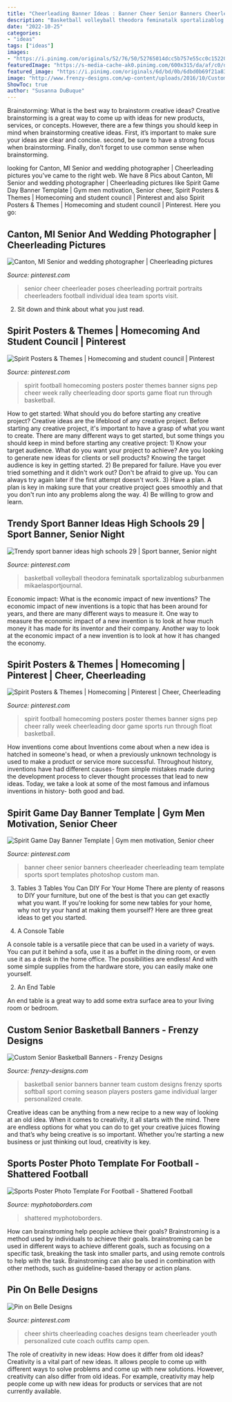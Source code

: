 ```yaml
---
title: "Cheerleading Banner Ideas : Banner Cheer Senior Banners Cheerleader Cheerleading Team Template Sports Sport Templates Photoshop Custom Man"
description: "Basketball volleyball theodora feminatalk sportalizablog suburbanmen mikaelasportjournal"
date: "2022-10-25"
categories:
- "ideas"
tags: ["ideas"]
images:
- "https://i.pinimg.com/originals/52/76/50/52765014dcc5b757e55cc0c152204dd9.jpg"
featuredImage: "https://s-media-cache-ak0.pinimg.com/600x315/da/af/c0/daafc094970bcc70562ff7b637158dcd.jpg"
featured_image: "https://i.pinimg.com/originals/6d/bd/0b/6dbd0b69f21a83bd57c7f72fb610fc2c.jpg"
image: "http://www.frenzy-designs.com/wp-content/uploads/2016/10/Custom-Senior-Basketball-Banners.jpg"
ShowToc: true
author: "Susanna DuBuque"
---
```



Brainstorming: What is the best way to brainstorm creative ideas?
Creative brainstorming is a great way to come up with ideas for new products, services, or concepts. However, there are a few things you should keep in mind when brainstorming creative ideas. First, it’s important to make sure your ideas are clear and concise. second, be sure to have a strong focus when brainstorming. Finally, don’t forget to use common sense when brainstorming.

	

		
looking for Canton, MI Senior and wedding photographer | Cheerleading pictures you've came to the right web. We have 8 Pics about Canton, MI Senior and wedding photographer | Cheerleading pictures like Spirit Game Day Banner Template | Gym men motivation, Senior cheer, Spirit Posters &amp; Themes | Homecoming and student council | Pinterest and also Spirit Posters &amp; Themes | Homecoming and student council | Pinterest. Here you go:
		
    
## Canton, MI Senior And Wedding Photographer | Cheerleading Pictures

<img loading=lazy src="https://i.pinimg.com/originals/6d/bd/0b/6dbd0b69f21a83bd57c7f72fb610fc2c.jpg" onerror="this.onerror=null;this.src='https://tse4.mm.bing.net/th?id=OIP.cRZEIZptDy4mnvD7DwDPGwHaLG&amp;pid=15.1';" alt="Canton, MI Senior and wedding photographer | Cheerleading pictures">

_Source: pinterest.com_

>senior cheer cheerleader poses cheerleading portrait portraits cheerleaders football individual idea team sports visit. 

	

2. Sit down and think about what you just read.

    
## Spirit Posters &amp; Themes | Homecoming And Student Council | Pinterest

<img loading=lazy src="https://s-media-cache-ak0.pinimg.com/736x/da/af/c0/daafc094970bcc70562ff7b637158dcd.jpg" onerror="this.onerror=null;this.src='https://tse2.mm.bing.net/th?id=OIP.iKtj4KX8ariEsct4HC7GDgHaED&amp;pid=15.1';" alt="Spirit Posters &amp; Themes | Homecoming and student council | Pinterest">

_Source: pinterest.com_

>spirit football homecoming posters poster themes banner signs pep cheer week rally cheerleading door sports game float run through basketball. 

	

How to get started: What should you do before starting any creative project?
Creative ideas are the lifeblood of any creative project. Before starting any creative project, it's important to have a grasp of what you want to create. There are many different ways to get started, but some things you should keep in mind before starting any creative project: 1) Know your target audience. What do you want your project to achieve? Are you looking to generate new ideas for clients or sell products? Knowing the target audience is key in getting started. 2) Be prepared for failure. Have you ever tried something and it didn't work out? Don't be afraid to give up. You can always try again later if the first attempt doesn't work. 3) Have a plan. A plan is key in making sure that your creative project goes smoothly and that you don't run into any problems along the way. 4) Be willing to grow and learn.

    
## Trendy Sport Banner Ideas High Schools 29 | Sport Banner, Senior Night

<img loading=lazy src="https://i.pinimg.com/originals/52/76/50/52765014dcc5b757e55cc0c152204dd9.jpg" onerror="this.onerror=null;this.src='https://tse1.mm.bing.net/th?id=OIP.hadqs9-Xx32Z078asOFVtgAAAA&amp;pid=15.1';" alt="Trendy sport banner ideas high schools 29 | Sport banner, Senior night">

_Source: pinterest.com_

>basketball volleyball theodora feminatalk sportalizablog suburbanmen mikaelasportjournal. 

	

Economic impact: What is the economic impact of new inventions?
The economic impact of new inventions is a topic that has been around for years, and there are many different ways to measure it. One way to measure the economic impact of a new invention is to look at how much money it has made for its inventor and their company. Another way to look at the economic impact of a new invention is to look at how it has changed the economy.

    
## Spirit Posters &amp; Themes | Homecoming | Pinterest | Cheer, Cheerleading

<img loading=lazy src="https://s-media-cache-ak0.pinimg.com/600x315/da/af/c0/daafc094970bcc70562ff7b637158dcd.jpg" onerror="this.onerror=null;this.src='https://tse3.mm.bing.net/th?id=OIP.cEfVAkH2F_UeCirFZPcT8QHaD4&amp;pid=15.1';" alt="Spirit Posters &amp; Themes | Homecoming | Pinterest | Cheer, Cheerleading">

_Source: pinterest.com_

>spirit football homecoming posters poster themes banner signs pep cheer rally week cheerleading door game sports run through float basketball. 

	

How inventions come about
Inventions come about when a new idea is hatched in someone's head, or when a previously unknown technology is used to make a product or service more successful. Throughout history, inventions have had different causes- from simple mistakes made during the development process to clever thought processes that lead to new ideas. Today, we take a look at some of the most famous and infamous inventions in history- both good and bad.

    
## Spirit Game Day Banner Template | Gym Men Motivation, Senior Cheer

<img loading=lazy src="https://i.pinimg.com/736x/46/91/4f/46914f4c8951d8abdd70a69d062cd575--banner-template-banner-ideas.jpg" onerror="this.onerror=null;this.src='https://tse3.mm.bing.net/th?id=OIP.ipVi1xQ_yEQSRpDJK4TIvAAAAA&amp;pid=15.1';" alt="Spirit Game Day Banner Template | Gym men motivation, Senior cheer">

_Source: pinterest.com_

>banner cheer senior banners cheerleader cheerleading team template sports sport templates photoshop custom man. 

	

3. Tables
3 Tables You Can DIY For Your Home
There are plenty of reasons to DIY your furniture, but one of the best is that you can get exactly what you want. If you're looking for some new tables for your home, why not try your hand at making them yourself? Here are three great ideas to get you started.

1. A Console Table

A console table is a versatile piece that can be used in a variety of ways. You can put it behind a sofa, use it as a buffet in the dining room, or even use it as a desk in the home office. The possibilities are endless! And with some simple supplies from the hardware store, you can easily make one yourself.

2. An End Table

An end table is a great way to add some extra surface area to your living room or bedroom.

    
## Custom Senior Basketball Banners - Frenzy Designs

<img loading=lazy src="http://www.frenzy-designs.com/wp-content/uploads/2016/10/Custom-Senior-Basketball-Banners.jpg" onerror="this.onerror=null;this.src='https://tse2.mm.bing.net/th?id=OIP.csdHcBWUhHygdH1tAEH9CgHaD1&amp;pid=15.1';" alt="Custom Senior Basketball Banners - Frenzy Designs">

_Source: frenzy-designs.com_

>basketball senior banners banner team custom designs frenzy sports softball sport coming season players posters game individual larger personalized create. 

	

Creative ideas can be anything from a new recipe to a new way of looking at an old idea. When it comes to creativity, it all starts with the mind. There are endless options for what you can do to get your creative juices flowing and that’s why being creative is so important. Whether you’re starting a new business or just thinking out loud, creativity is key.

    
## Sports Poster Photo Template For Football - Shattered Football

<img loading=lazy src="https://cdn3.bigcommerce.com/s-jdhnct1/products/529/images/1375/shattered_football_16x20_photo_template__81676.1466794647.1280.1280.jpg?c=2" onerror="this.onerror=null;this.src='https://tse3.mm.bing.net/th?id=OIP.QeHRgV_ChZ0q2zZM8ADTTAHaJQ&amp;pid=15.1';" alt="Sports Poster Photo Template For Football - Shattered Football">

_Source: myphotoborders.com_

>shattered myphotoborders. 

	

How can brainstroming help people achieve their goals?
Brainstroming is a method used by individuals to achieve their goals. brainstroming can be used in different ways to achieve different goals, such as focusing on a specific task, breaking the task into smaller parts, and using remote controls to help with the task. Brainstroming can also be used in combination with other methods, such as guideline-based therapy or action plans.

    
## Pin On Belle Designs

<img loading=lazy src="https://i.pinimg.com/originals/e1/fd/cc/e1fdcc502dc6621a03fcc18680b5ce64.jpg" onerror="this.onerror=null;this.src='https://tse1.mm.bing.net/th?id=OIP.1xtsE1DEcplcFq6wWkWNtQHaJ4&amp;pid=15.1';" alt="Pin on Belle Designs">

_Source: pinterest.com_

>cheer shirts cheerleading coaches designs team cheerleader youth personalized cute coach outfits camp open. 

	

The role of creativity in new ideas: How does it differ from old ideas?
Creativity is a vital part of new ideas. It allows people to come up with different ways to solve problems and come up with new solutions. However, creativity can also differ from old ideas. For example, creativity may help people come up with new ideas for products or services that are not currently available.

